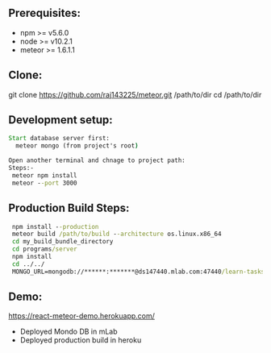 Prerequisites:
--------------
 - npm >= v5.6.0
 - node >= v10.2.1
 - meteor >= 1.6.1.1

Clone:
-----
git clone https://github.com/raj143225/meteor.git /path/to/dir
cd /path/to/dir

Development setup:
-----------
```cmd
Start database server first:
  meteor mongo (from project's root)

Open another terminal and chnage to project path:
Steps:-
 meteor npm install
 meteor --port 3000

```

Production Build Steps:
----------------------
```cmd
 npm install --production
 meteor build /path/to/build --architecture os.linux.x86_64
 cd my_build_bundle_directory
 cd programs/server
 npm install
 cd ../../
 MONGO_URL=mongodb://******:*******@ds147440.mlab.com:47440/learn-tasks ROOT_URL=https://react-meteor-demo.herokuapp.com/ node main.js
```

Demo:
----
https://react-meteor-demo.herokuapp.com/

- Deployed Mondo DB in mLab
- Deployed production build in heroku